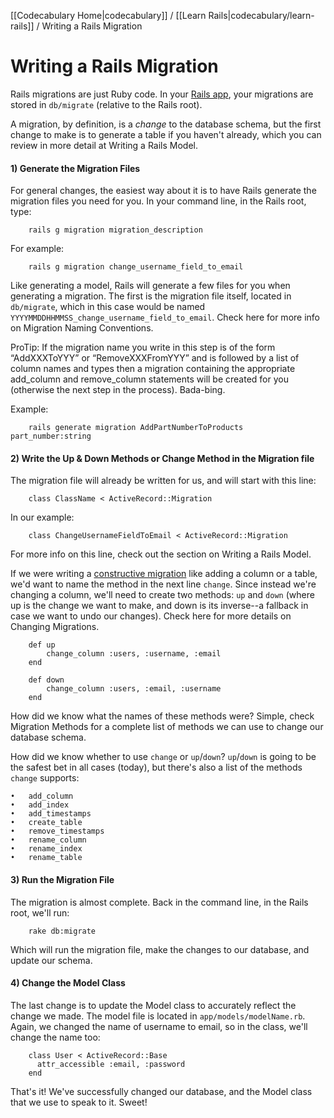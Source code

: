 [[Codecabulary Home|codecabulary]] / [[Learn Rails|codecabulary/learn-rails]] / Writing a Rails Migration

# Writing a Rails Migration

Rails migrations are just Ruby code. In your [Rails app](http://google.com), your migrations are stored in `db/migrate` (relative to the Rails root). 

A migration, by definition, is a _change_ to the database schema, but the first change to make is to generate a table if you haven't already, which you can review in more detail at Writing a Rails Model. 

#### 1) Generate the Migration Files

For general changes, the easiest way about it is to have Rails generate the migration files you need for you. In your command line, in the Rails root, type:

		rails g migration migration_description
		
For example:

		rails g migration change_username_field_to_email

Like generating a model, Rails will generate a few files for you when generating a migration. The first is the migration file itself, located in `db/migrate`, which in this case would be named `YYYYMMDDHHMMSS_change_username_field_to_email`. Check here for more info on Migration Naming Conventions.

ProTip: If the migration name you write in this step is of the form “AddXXXToYYY” or “RemoveXXXFromYYY” and is followed by a list of column names and types then a migration containing the appropriate add_column and remove_column statements will be created for you (otherwise the next step in the process). Bada-bing.

Example:

		rails generate migration AddPartNumberToProducts part_number:string

#### 2) Write the Up & Down Methods or Change Method in the Migration file

The migration file will already be written for us, and will start with this line:

		class ClassName < ActiveRecord::Migration
		
In our example:

		class ChangeUsernameFieldToEmail < ActiveRecord::Migration
		
For more info on this line, check out the section on Writing a Rails Model. 

If we were writing a [constructive migration](http://google.com) like adding a column or a table, we'd want to name the method in the next line `change`. Since instead we're changing a column, we'll need to create two methods: `up` and `down` (where up is the change we want to make, and down is its inverse--a fallback in case we want to undo our changes). Check here for more details on Changing Migrations.

		def up
			change_column :users, :username, :email
		end

		def down
  			change_column :users, :email, :username
		end
		
How did we know what the names of these methods were? Simple, check Migration Methods for a complete list of methods we can use to change our database schema.

How did we know whether to use `change` or `up`/`down`? `up`/`down` is going to be the safest bet in all cases (today), but there's also a list of the methods `change` supports:

	•	add_column
	•	add_index
	•	add_timestamps
	•	create_table
	•	remove_timestamps
	•	rename_column
	•	rename_index
	•	rename_table

#### 3) Run the Migration File

The migration is almost complete. Back in the command line, in the Rails root, we'll run:

		rake db:migrate
		
Which will run the migration file, make the changes to our database, and update our schema. 

#### 4) Change the Model Class

The last change is to update the Model class to accurately reflect the change we made. The model file is located in `app/models/modelName.rb`. Again, we changed the name of username to email, so in the class, we'll change the name too:

		class User < ActiveRecord::Base
		  attr_accessible :email, :password
		end
		
That's it! We've successfully changed our database, and the Model class that we use to speak to it. Sweet!

